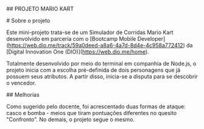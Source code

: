 

\## PROJETO MARIO KART

\# Sobre o projeto

Este mini-projeto trata-se de um Simulador de Corridas Mario Kart desenvolvido em parceria com o \[Bootcamp Mobile Developer](https://web.dio.me/track/59a0deed-a8a6-4a7d-8d4e-4c958a772412) da \[Digital Innovation One (DIO)](https://web.dio.me/home). 



Totalmente desenvolvido por meio do terminal em companhia de Node.js, o projeto inicia com a escolha pré-definida de dois personagens que já possuem seus atributos. A partir disso, inicia-se a disputa para se descobrir o vencedor.



\## Melhorias

Como sugerido pelo docente, foi acrescentado duas formas de ataque: casco e bomba - meios que tiram pontuações diferentes no quesito "Confronto". No demais, o projeto segue o mesmo.

